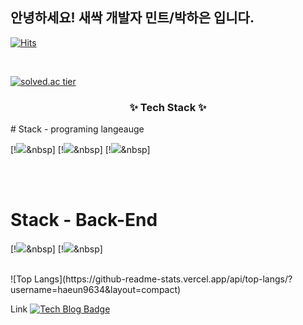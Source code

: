 ## 안녕하세요! 새싹 개발자 민트/박하은 입니다.
  [![Hits](https://hits.seeyoufarm.com/api/count/incr/badge.svg?url=https%3A%2F%2Fgithub.com%2Fzzsza)](https://hits.seeyoufarm.com) 

<br>

[![solved.ac tier](http://mazassumnida.wtf/api/v2/generate_badge?boj=haeun9634)](https://solved.ac/{userid})


<h3 align="center">✨ Tech Stack ✨</h3>
# Stack - programing langeauge 

<br>

[!<img src="https://img.shields.io/badge/C++-00599C?style=flat-square&logo=C%2B%2B&logoColor=white"/></a>&nbsp] 
[!<img src="https://img.shields.io/badge/C-A8B9CC?style=flat-square&logo=C%2B%2B&logoColor=white"/></a>&nbsp]
[!<img src="https://img.shields.io/badge/JavaScript-F7DF1E?style=flat-square&logo=C%2B%2B&logoColor=white"/></a>&nbsp]

<br><br>

# Stack - Back-End
[!<img src="https://img.shields.io/badge/Node.JS-5FA04E?style=flat-square&logo=C%2B%2B&logoColor=white"/></a>&nbsp] 
[!<img src="https://img.shields.io/badge/MySql-4479A1?style=flat-square&logo=C%2B%2B&logoColor=white"/></a>&nbsp] 


<br>
![Top Langs](https://github-readme-stats.vercel.app/api/top-langs/?username=haeun9634&layout=compact)

Link
  [![Tech Blog Badge](http://img.shields.io/badge/-Tech%20blog-red?style=flat-square&logo=tistory&link=https://mint10.tistory.com/)](https://mint10.tistory.com/)
  




<!--*haeun9634/haeun9634** is a ✨ _special_ ✨ repository because its `README.md` (this file) appears on your GitHub profile.

Here are some ideas to get you started:

- 🔭 I’m currently working on ...
- 🌱 I’m currently learning ...
- 👯 I’m looking to collaborate on ...
- 🤔 I’m looking for help with ...
- 💬 Ask me about ...
- 📫 How to reach me: ...
- 😄 Pronouns: ...
- ⚡ Fun fact: ...

![Top Langs](https://github-readme-stats.vercel.app/api/top-langs/?username=haeun9634&layout=compact)
[![Anurag's GitHub stats](https://github-readme-stats.vercel.app/api?username=haeun9634&show_icons=true&theme=radical)]
-->
